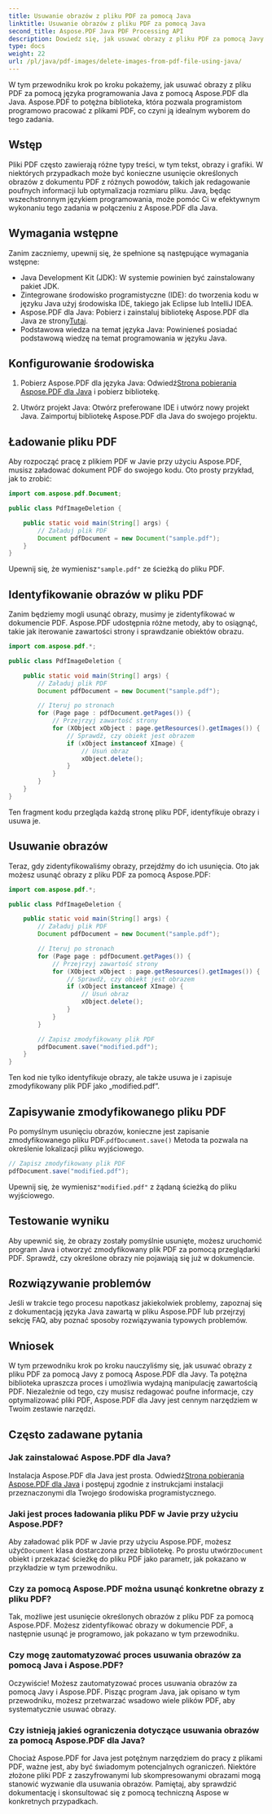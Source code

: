 ```yaml
---
title: Usuwanie obrazów z pliku PDF za pomocą Java
linktitle: Usuwanie obrazów z pliku PDF za pomocą Java
second_title: Aspose.PDF Java PDF Processing API
description: Dowiedz się, jak usuwać obrazy z pliku PDF za pomocą Javy z Aspose.PDF dla Javy. Przewodnik krok po kroku z kodem źródłowym do wydajnego usuwania obrazów w plikach PDF.
type: docs
weight: 22
url: /pl/java/pdf-images/delete-images-from-pdf-file-using-java/
---
```


W tym przewodniku krok po kroku pokażemy, jak usuwać obrazy z pliku PDF za pomocą języka programowania Java z pomocą Aspose.PDF dla Java. Aspose.PDF to potężna biblioteka, która pozwala programistom programowo pracować z plikami PDF, co czyni ją idealnym wyborem do tego zadania.

## Wstęp

Pliki PDF często zawierają różne typy treści, w tym tekst, obrazy i grafiki. W niektórych przypadkach może być konieczne usunięcie określonych obrazów z dokumentu PDF z różnych powodów, takich jak redagowanie poufnych informacji lub optymalizacja rozmiaru pliku. Java, będąc wszechstronnym językiem programowania, może pomóc Ci w efektywnym wykonaniu tego zadania w połączeniu z Aspose.PDF dla Java.

## Wymagania wstępne

Zanim zaczniemy, upewnij się, że spełnione są następujące wymagania wstępne:

- Java Development Kit (JDK): W systemie powinien być zainstalowany pakiet JDK.
- Zintegrowane środowisko programistyczne (IDE): do tworzenia kodu w języku Java użyj środowiska IDE, takiego jak Eclipse lub IntelliJ IDEA.
-  Aspose.PDF dla Java: Pobierz i zainstaluj bibliotekę Aspose.PDF dla Java ze strony[Tutaj](https://downloads.aspose.com/pdf/java).
- Podstawowa wiedza na temat języka Java: Powinieneś posiadać podstawową wiedzę na temat programowania w języku Java.

## Konfigurowanie środowiska

1.  Pobierz Aspose.PDF dla języka Java: Odwiedź[Strona pobierania Aspose.PDF dla Java](https://downloads.aspose.com/pdf/java) i pobierz bibliotekę.

2. Utwórz projekt Java: Otwórz preferowane IDE i utwórz nowy projekt Java. Zaimportuj bibliotekę Aspose.PDF dla Java do swojego projektu.

## Ładowanie pliku PDF

Aby rozpocząć pracę z plikiem PDF w Javie przy użyciu Aspose.PDF, musisz załadować dokument PDF do swojego kodu. Oto prosty przykład, jak to zrobić:

```java
import com.aspose.pdf.Document;

public class PdfImageDeletion {

    public static void main(String[] args) {
        // Załaduj plik PDF
        Document pdfDocument = new Document("sample.pdf");
    }
}
```

 Upewnij się, że wymienisz`"sample.pdf"` ze ścieżką do pliku PDF.

## Identyfikowanie obrazów w pliku PDF

Zanim będziemy mogli usunąć obrazy, musimy je zidentyfikować w dokumencie PDF. Aspose.PDF udostępnia różne metody, aby to osiągnąć, takie jak iterowanie zawartości strony i sprawdzanie obiektów obrazu.

```java
import com.aspose.pdf.*;

public class PdfImageDeletion {

    public static void main(String[] args) {
        // Załaduj plik PDF
        Document pdfDocument = new Document("sample.pdf");

        // Iteruj po stronach
        for (Page page : pdfDocument.getPages()) {
            // Przejrzyj zawartość strony
            for (XObject xObject : page.getResources().getImages()) {
                // Sprawdź, czy obiekt jest obrazem
                if (xObject instanceof XImage) {
                    // Usuń obraz
                    xObject.delete();
                }
            }
        }
    }
}
```

Ten fragment kodu przegląda każdą stronę pliku PDF, identyfikuje obrazy i usuwa je.

## Usuwanie obrazów

Teraz, gdy zidentyfikowaliśmy obrazy, przejdźmy do ich usunięcia. Oto jak możesz usunąć obrazy z pliku PDF za pomocą Aspose.PDF:

```java
import com.aspose.pdf.*;

public class PdfImageDeletion {

    public static void main(String[] args) {
        // Załaduj plik PDF
        Document pdfDocument = new Document("sample.pdf");

        // Iteruj po stronach
        for (Page page : pdfDocument.getPages()) {
            // Przejrzyj zawartość strony
            for (XObject xObject : page.getResources().getImages()) {
                // Sprawdź, czy obiekt jest obrazem
                if (xObject instanceof XImage) {
                    // Usuń obraz
                    xObject.delete();
                }
            }
        }

        // Zapisz zmodyfikowany plik PDF
        pdfDocument.save("modified.pdf");
    }
}
```

Ten kod nie tylko identyfikuje obrazy, ale także usuwa je i zapisuje zmodyfikowany plik PDF jako „modified.pdf”.

## Zapisywanie zmodyfikowanego pliku PDF

Po pomyślnym usunięciu obrazów, konieczne jest zapisanie zmodyfikowanego pliku PDF.`pdfDocument.save()` Metoda ta pozwala na określenie lokalizacji pliku wyjściowego.

```java
// Zapisz zmodyfikowany plik PDF
pdfDocument.save("modified.pdf");
```

 Upewnij się, że wymienisz`"modified.pdf"` z żądaną ścieżką do pliku wyjściowego.

## Testowanie wyniku

Aby upewnić się, że obrazy zostały pomyślnie usunięte, możesz uruchomić program Java i otworzyć zmodyfikowany plik PDF za pomocą przeglądarki PDF. Sprawdź, czy określone obrazy nie pojawiają się już w dokumencie.

## Rozwiązywanie problemów

Jeśli w trakcie tego procesu napotkasz jakiekolwiek problemy, zapoznaj się z dokumentacją języka Java zawartą w pliku Aspose.PDF lub przejrzyj sekcję FAQ, aby poznać sposoby rozwiązywania typowych problemów.

## Wniosek

W tym przewodniku krok po kroku nauczyliśmy się, jak usuwać obrazy z pliku PDF za pomocą Javy z pomocą Aspose.PDF dla Javy. Ta potężna biblioteka upraszcza proces i umożliwia wydajną manipulację zawartością PDF. Niezależnie od tego, czy musisz redagować poufne informacje, czy optymalizować pliki PDF, Aspose.PDF dla Javy jest cennym narzędziem w Twoim zestawie narzędzi.

## Często zadawane pytania

### Jak zainstalować Aspose.PDF dla Java?

 Instalacja Aspose.PDF dla Java jest prosta. Odwiedź[Strona pobierania Aspose.PDF dla Java](https://releases.aspose.com/pdf/java/) i postępuj zgodnie z instrukcjami instalacji przeznaczonymi dla Twojego środowiska programistycznego.

### Jaki jest proces ładowania pliku PDF w Javie przy użyciu Aspose.PDF?

 Aby załadować plik PDF w Javie przy użyciu Aspose.PDF, możesz użyć`Document` klasa dostarczona przez bibliotekę. Po prostu utwórz`Document` obiekt i przekazać ścieżkę do pliku PDF jako parametr, jak pokazano w przykładzie w tym przewodniku.

### Czy za pomocą Aspose.PDF można usunąć konkretne obrazy z pliku PDF?

Tak, możliwe jest usunięcie określonych obrazów z pliku PDF za pomocą Aspose.PDF. Możesz zidentyfikować obrazy w dokumencie PDF, a następnie usunąć je programowo, jak pokazano w tym przewodniku.

### Czy mogę zautomatyzować proces usuwania obrazów za pomocą Java i Aspose.PDF?

Oczywiście! Możesz zautomatyzować proces usuwania obrazów za pomocą Javy i Aspose.PDF. Pisząc program Java, jak opisano w tym przewodniku, możesz przetwarzać wsadowo wiele plików PDF, aby systematycznie usuwać obrazy.

### Czy istnieją jakieś ograniczenia dotyczące usuwania obrazów za pomocą Aspose.PDF dla Java?

Chociaż Aspose.PDF for Java jest potężnym narzędziem do pracy z plikami PDF, ważne jest, aby być świadomym potencjalnych ograniczeń. Niektóre złożone pliki PDF z zaszyfrowanymi lub skompresowanymi obrazami mogą stanowić wyzwanie dla usuwania obrazów. Pamiętaj, aby sprawdzić dokumentację i skonsultować się z pomocą techniczną Aspose w konkretnych przypadkach.